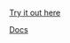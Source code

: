 [Try it out here](https://joeedh.github.io/PotreeViewer/index.html)

[Docs](https://joeedh.github.io/PotreeViewer/docs/index.html)

